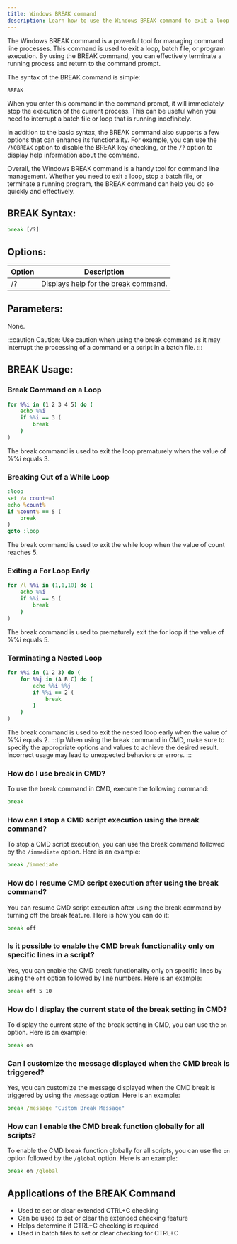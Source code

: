 ```yaml
---
title: Windows BREAK command
description: Learn how to use the Windows BREAK command to exit a loop or batch file execution. Find out the syntax, options, and examples for effective command line management.
---
```


The Windows BREAK command is a powerful tool for managing command line processes. This command is used to exit a loop, batch file, or program execution. By using the BREAK command, you can effectively terminate a running process and return to the command prompt.

The syntax of the BREAK command is simple:

```
BREAK
```

When you enter this command in the command prompt, it will immediately stop the execution of the current process. This can be useful when you need to interrupt a batch file or loop that is running indefinitely.

In addition to the basic syntax, the BREAK command also supports a few options that can enhance its functionality. For example, you can use the `/NOBREAK` option to disable the BREAK key checking, or the `/?` option to display help information about the command.

Overall, the Windows BREAK command is a handy tool for command line management. Whether you need to exit a loop, stop a batch file, or terminate a running program, the BREAK command can help you do so quickly and effectively.

## BREAK Syntax:
```cmd
break [/?]
```
## Options:
| Option    | Description                           |
|-----------|---------------------------------------|
| /?        | Displays help for the break command.   |

## Parameters:
None.

:::caution
Caution: Use caution when using the break command as it may interrupt the processing of a command or a script in a batch file.
:::
## BREAK Usage:
### Break Command on a Loop
```cmd
for %%i in (1 2 3 4 5) do (
    echo %%i
    if %%i == 3 (
        break
    )
)
```
The break command is used to exit the loop prematurely when the value of %%i equals 3.

### Breaking Out of a While Loop
```cmd
:loop
set /a count+=1
echo %count%
if %count% == 5 (
    break
)
goto :loop
```
The break command is used to exit the while loop when the value of count reaches 5.

### Exiting a For Loop Early
```cmd
for /l %%i in (1,1,10) do (
    echo %%i
    if %%i == 5 (
        break
    )
)
```
The break command is used to prematurely exit the for loop if the value of %%i equals 5.

### Terminating a Nested Loop
```cmd
for %%i in (1 2 3) do (
    for %%j in (A B C) do (
        echo %%i %%j
        if %%i == 2 (
            break
        )
    )
)
```
The break command is used to exit the nested loop early when the value of %%i equals 2.
:::tip
When using the break command in CMD, make sure to specify the appropriate options and values to achieve the desired result. Incorrect usage may lead to unexpected behaviors or errors.
:::

### How do I use break in CMD?
To use the break command in CMD, execute the following command:
```cmd
break
```

### How can I stop a CMD script execution using the break command?
To stop a CMD script execution, you can use the break command followed by the `/immediate` option. Here is an example:
```cmd
break /immediate
```

### How do I resume CMD script execution after using the break command?
You can resume CMD script execution after using the break command by turning off the break feature. Here is how you can do it:
```cmd
break off
```

### Is it possible to enable the CMD break functionality only on specific lines in a script?
Yes, you can enable the CMD break functionality only on specific lines by using the `off` option followed by line numbers. Here is an example:
```cmd
break off 5 10
```

### How do I display the current state of the break setting in CMD?
To display the current state of the break setting in CMD, you can use the `on` option. Here is an example:
```cmd
break on
```

### Can I customize the message displayed when the CMD break is triggered?
Yes, you can customize the message displayed when the CMD break is triggered by using the `/message` option. Here is an example:
```cmd
break /message "Custom Break Message"
```

### How can I enable the CMD break function globally for all scripts?
To enable the CMD break function globally for all scripts, you can use the `on` option followed by the `/global` option. Here is an example:
```cmd
break on /global
```

## Applications of the BREAK Command

- Used to set or clear extended CTRL+C checking 
- Can be used to set or clear the extended checking feature 
- Helps determine if CTRL+C checking is required 
- Used in batch files to set or clear checking for CTRL+C